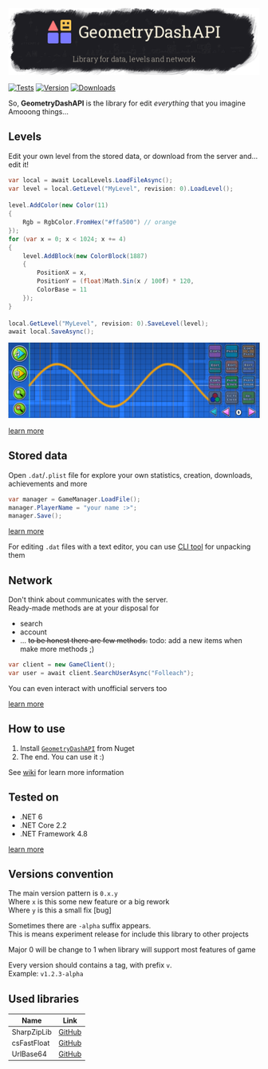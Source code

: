 
![image](https://raw.githubusercontent.com/Folleach/GeometryDashAPI/master/Images/banner.png)

[![Tests](https://img.shields.io/github/actions/workflow/status/Folleach/GeometryDashAPI/tests.yml?label=tests&logo=github&style=flat-square)](https://github.com/Folleach/GeometryDashAPI/actions/workflows/tests.yml)
[![Version](https://img.shields.io/nuget/v/GeometryDashAPI?label=version&logo=nuget&style=flat-square)](https://www.nuget.org/packages/GeometryDashAPI)
[![Downloads](https://img.shields.io/nuget/dt/GeometryDashAPI?logo=nuget&style=flat-square)](https://www.nuget.org/packages/GeometryDashAPI)

So, **GeometryDashAPI** is the library for edit _everything_ that you imagine  
Amooong things...

## Levels
Edit your own level from the stored data, or download from the server and... edit it!

```cs
var local = await LocalLevels.LoadFileAsync();
var level = local.GetLevel("MyLevel", revision: 0).LoadLevel();

level.AddColor(new Color(11)
{
    Rgb = RgbColor.FromHex("#ffa500") // orange
});
for (var x = 0; x < 1024; x += 4)
{
    level.AddBlock(new ColorBlock(1887)
    {
        PositionX = x,
        PositionY = (float)Math.Sin(x / 100f) * 120,
        ColorBase = 11
    });
}

local.GetLevel("MyLevel", revision: 0).SaveLevel(level);
await local.SaveAsync();
```

![](/Images/wave.png)

[learn more](https://github.com/Folleach/GeometryDashAPI/wiki/Levels)

## Stored data
Open `.dat`/`.plist` file for explore your own statistics, creation, downloads, achievements and more 

```cs
var manager = GameManager.LoadFile();
manager.PlayerName = "your name :>";
manager.Save();
```

[learn more](https://github.com/Folleach/GeometryDashAPI/wiki/Game-saves-(wip:-0.2-and-above))

For editing `.dat` files with a text editor, you can use [CLI tool](https://github.com/Folleach/GeometryDash.Console) for unpacking them


## Network

Don't think about communicates with the server.  
Ready-made methods are at your disposal for

- search
- account
- ... ~~to be honest there are few methods.~~ todo: add a new items when make more methods ;)

```cs
var client = new GameClient();
var user = await client.SearchUserAsync("Folleach");
```

You can even interact with unofficial servers too

[learn more](https://github.com/Folleach/GeometryDashAPI/wiki/Network)

## How to use
1. Install [`GeometryDashAPI`](https://www.nuget.org/packages/GeometryDashAPI/) from Nuget
2. The end. You can use it :)

See [wiki](https://github.com/Folleach/GeometryDashAPI/wiki) for learn more information

## Tested on

- .NET 6
- .NET Core 2.2
- .NET Framework 4.8

[learn more](https://github.com/Folleach/GeometryDashAPI/blob/master/GeometryDashAPI.Tests/GeometryDashAPI.Tests.csproj#L5)

## Versions convention

The main version pattern is `0.x.y`  
Where `x` is this some new feature or a big rework  
Where `y` is this a small fix [bug]  

Sometimes there are `-alpha` suffix appears.  
This is means experiment release for include this library to other projects

Major 0 will be change to 1 when library will support most features of game

Every version should contains a tag, with prefix `v`.  
Example: `v1.2.3-alpha`

## Used libraries
| Name        | Link                                                 |
|-------------|------------------------------------------------------|
| SharpZipLib | [GitHub](https://github.com/icsharpcode/SharpZipLib) |
| csFastFloat | [GitHub](https://github.com/CarlVerret/csFastFloat)  |
| UrlBase64   | [GitHub](https://github.com/neosmart/UrlBase64)      |


